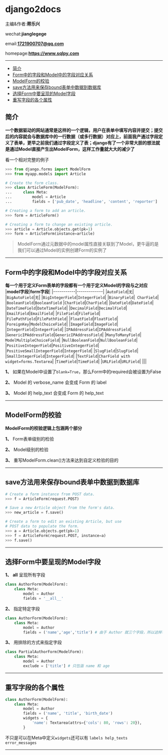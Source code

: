 # django2docs

主编&作者:**蒋乐兴**

wechat:**jianglegege**

email:**1721900707@qq.com**

homepage:**https://www.sqlpy.com**


---
- [简介](#简介)
- [Form中的字段和Model中的字段对应关系](#Form中的字段和Model中的字段对应关系)
- [ModelForm的校验](#ModelForm的校验)
- [save方法用来保存bound表单中数据到数据库](#save方法用来保存bound表单中数据到数据库)
- [选择Form中要呈现的Model字段](#选择Form中要呈现的Model字段)
- [重写字段的各个属性](#重写字段的各个属性)



## 简介
   **一个数据驱动的网站通常是这样的一个逻辑，用户在表单中填写内容并提交；提交后的内容就会与数据库中的一行数据（或多行数据）对应上，前面我产通过字段定义了表单，更早之前我们通过字段定义了表；django有了一个非常大胆的想法就是通过Model直接产生出ModelForm，这样工作量就大大的减少了**

   看一个相对完整的例子
   ```python
   >>> from django.forms import ModelForm
   >>> from myapp.models import Article
   
   # Create the form class.
   >>> class ArticleForm(ModelForm):
   ...     class Meta:
   ...         model = Article
   ...         fields = ['pub_date', 'headline', 'content', 'reporter']
   
   # Creating a form to add an article.
   >>> form = ArticleForm()
   
   # Creating a form to change an existing article.
   >>> article = Article.objects.get(pk=1)
   >>> form = ArticleForm(instance=article)
   ```
   >ModelForm通过元数据中的model属性直接关联到了Model，更牛逼的是我们可以通过Model的实例创建Form的实例了

   ---

## Form中的字段和Model中的字段对应关系
   **每一个用于定义Form表单的字段都有一个用于定义Model的字段与之对应**
   |**model字段**|**form字段**|
   |-----------|-------------|
   |`AutoField`|`无`|
   |`BigAutoField`|`无`|
   |`BigIntegerField`|`IntegerField`|
   |`BinaryField`|`	CharField`|
   |`BooleanField`|`BooleanField`
   |`CharField`|`CharField`|
   |`DateField`|`DateField`|
   |`DateTimeField`|`DateTimeField`|
   |`DecimalField`|`DecimalField`|
   |`EmailField`|`EmailField`|
   |`FileField`|`FileField`|
   |`FilePathField`|`FilePathField`|
   |`FloatField`|`FloatField`|
   |`ForeignKey`|`ModelChoiceField`|
   |`ImageField`|`ImageField`|
   |`IntegerField`|`IntegerField`|
   |`IPAddressField`|`IPAddressField`|
   |`GenericIPAddressField`|`GenericIPAddressField`|
   |`ManyToManyField`|`	ModelMultipleChoiceField`|
   |`NullBooleanField`|`NullBooleanField`|
   |`PositiveIntegerField`|`PositiveIntegerField`|
   |`PositiveSmallIntegerField`|`IntegerField`|
   |`SlugField`|`SlugField`|
   |`SmallIntegerField`|`IntegerField`|
   |`TextField`|`CharField with widget=forms.Textarea`|
   |`TimeField`|`TimeField`|
   |`URLField`|`URLField`|
   |||
   
   **1、** 如果在Model中设置了`blank=True`，那么Form中的required会被设置为False

   **2、** Model 的 verbose_name 会变成 Form 的 label

   **3、** Model 的 help_text 会变成 Form 的 help_text

   ---


## ModelForm的校验
   **ModelForm的校验逻辑上包涵两个部分**

   **1、** Form表单级别的检验

   **2、** Model级别的检验

   **3、** 重写ModelForm.clean()方法来达到自定义检验的目的

   ---

## save方法用来保存bound表单中数据到数据库
   ```python
   # Create a form instance from POST data.
   >>> f = ArticleForm(request.POST)
   
   # Save a new Article object from the form's data.
   >>> new_article = f.save()
   
   # Create a form to edit an existing Article, but use
   # POST data to populate the form.
   >>> a = Article.objects.get(pk=1)
   >>> f = ArticleForm(request.POST, instance=a)
   >>> f.save()
   ```

   ---

## 选择Form中要呈现的Model字段
   **1、** __all__ 呈现所有字段
   ```python
   class AuthorForm(ModelForm):
       class Meta:
           model = Author
           fields = '__all__'
   ```

   **2、** 指定特定字段
   ```python
   class AuthorForm(ModelForm):
       class Meta:
           model = Author
           fields = ('name','age','title') # 由于 Author 就三个字段，所以这样写就就等于 `__all__` 了
   ```

   **3、** 用排除的方式来指定字段
   ```python
   class PartialAuthorForm(ModelForm):
       class Meta:
           model = Author
           exclude = ['title'] # 只包涵 name 和 age
   ```

   ---

## 重写字段的各个属性
   ```python
   class AuthorForm(ModelForm):
       class Meta:
           model = Author
           fields = ('name', 'title', 'birth_date')
           widgets = {
               'name': Textarea(attrs={'cols': 80, 'rows': 20}),
           }
   ```
   不只是可以在Meta中定义`widgets`还可以有 `labels help_texts  error_messages`

---












   
